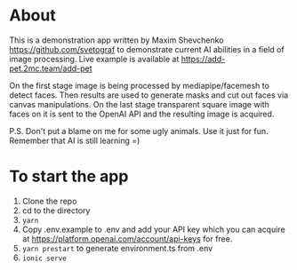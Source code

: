 # About
This is a demonstration app written by Maxim Shevchenko https://github.com/svetograf
to demonstrate current AI abilities in a field of image processing.
Live example is available at https://add-pet.2mc.team/add-pet

On the first stage image is being processed by mediapipe/facemesh
to detect faces. Then results are used to generate masks
and cut out faces via canvas manipulations. On the last stage
transparent square image with faces on it is sent to the
OpenAI API and the resulting image is acquired.

P.S. Don't put a blame on me for some ugly animals.
Use it just for fun.
Remember that AI is still learning =)

# To start the app

1. Clone the repo
2. cd to the directory
3. ```yarn```
4. Copy .env.example to .env and add your API key which you can acquire at https://platform.openai.com/account/api-keys for free.
5. ```yarn prestart``` to generate environment.ts from .env
5. ```ionic serve```
